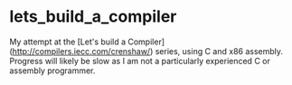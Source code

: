 # lets_build_a_compiler
My attempt at the [Let's build a Compiler] (http://compilers.iecc.com/crenshaw/) series, using C and x86 assembly.
Progress will likely be slow as I am not a particularly experienced C or assembly programmer.
